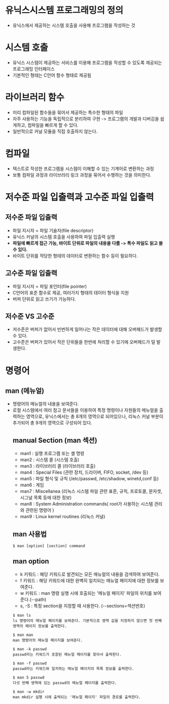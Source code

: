 # 유닉스시스템 프로그래밍의 정의
- 유닉스에서 제공하는 시스템 호출을 사용해 프로그램을 작성하는 것
# 시스템 호출
- 유닉스 시스템이 제공하는 서비스를 이용해 프로그램을 작성할 수 있도록 제공되는 프로그래밍 인터페이스
- 기본적인 형태는 C언어 함수 형태로 제공됨
# 라이브러리 함수
- 미리 컴파일된 함수들을 묶어서 제공하는 특수한 형태의 파일
- 자주 사용하는 기능을 독립적으로 분리하여 구현 -> 프로그램의 개발과 디버깅을 쉽게하고, 컴파일을 빠르게 할 수 있다.
- 일반적으로 커널 모듈을 직접 호출하지 않는다.
# 컴파일
- 텍스트로 작성한 프로그램을 시스템이 이해할 수 있는 기계어로 변환하는 과정
- 보통 컴파일 과정과 라이브러리 링크 과정을 묶어서 수행하는 것을 의미한다.

# 저수준 파일 입출력과 고수준 파일 입출력
## 저수준 파일 입출력
- 파일 지시자 = 파일 기술자(file descriptor)
- 유닉스 커널의 시스템 호출을 사용하여 파일 입출력 실행
- <b>파일에 빠르게 접근 가능, 바이트 단위로 파일의 내용을 다룸 -> 특수 파일도 읽고 쓸 수 있다.</b>
- 바이트 단위를 적당한 형태의 데이터로 변환하는 함수 등이 필요하다.
## 고수준 파일 입출력
- 파일 지시자 = 파일 포인터(file pointer)
- C언어의 표준 함수로 제공, 여러가지 형태의 데이터 형식을 지원
- 버퍼 단위로 읽고 쓰기가 가능하다.
## 저수준 VS 고수준
- 저수준은 버퍼가 없어서 빈번하게 일어나는 작은 데이터에 대해 오버헤드가 발생할 수 있다.
- 고수준은 버퍼가 있어서 작은 단위들을 한번에 처리할 수 있기에 오버헤드가 덜 발생한다.

# 명령어
## man (메뉴얼)
- 명령어의 메뉴얼의 내용을 보여준다.
- 로컬 시스템에서 여러 참고 문서들을 이용하여 특정 명령이나 자원들의 메뉴얼을 출력하는 영역으로, 
유닉스에서는 총 8개의 영역으로 되어있으나, 리눅스 커널 부분이 추가되어 총 9개의 영역으로 구성되어 있다.
    ## manual Section (man 섹션)
    - man1 : 실행 프로그램 또는 셸 명령
    - man2 : 시스템 콜 (시스템 호출)
    - man3 : 라이브러리 콜 (라이브러리 호출)
    - man4 : Special Files (관련 장치, 드라이버, FIFO, socket, /dev 등)
    - man5 : 파일 형식 및 규칙 (/etc/passwd, /etc/shadow, winetd,conf 등)
    - man6 : 게임
    - man7 : Miscellanea (리눅스 시스템 파일 관련 표준, 규칙, 프로토콜, 문자셋, 시그널 목록 등에 대한 정보)
    - man8 : System Administration commands( root가 사용하는 시스템 관리와 관련된 명령어 )
    - man9 : Linux kernel routines (리눅스 커널)
    ## man 사용법
    ~~~
    $ man [option] [section] command
    ~~~
    ## man option
    - k 키워드 : 해당 키워드로 발견되는 모든 매뉴얼의 내용을 검색하여 보여준다.
    - f 키워드 : 해당 키워드에 대한 완벽히 일치되는 매뉴얼 페이지에 대한 정보를 보여준다.
    - w 키워드 : man 명령 실행 시에 호출되는 '메뉴얼 페이지' 파일의 위치를 보여준다.(--path)
    - s, -S : 특정 section을 지정할 때 사용한다. (--sections=섹션번호)
    ~~~
    $ man ls
    ls 명령어의 메뉴얼 페이지를 보여준다. 기본적으로 영역 값을 지정하지 않으면 첫 번째 영역의 페이지 정보를 출력한다.

    $ man man 
    man 명령어의 매뉴얼 페이지를 보여준다. 

    $ man -k passwd
    passwd라는 키워드가 포함된 메뉴얼 페이지를 찾아서 출력한다. 

    $ man -f passwd 
    passwd라는 키워드와 일치하는 메뉴얼 페이지의 목록 정보를 출력한다. 

    $ man 5 passwd
    다섯 번째 영역에 있는 passwd의 메뉴얼 페이지를 출력한다.

    $ man -w mkdir
    man mkdir 실행 시에 출력되는 '메뉴얼 페이지' 파일의 경로를 출력한다.

    ~~~

